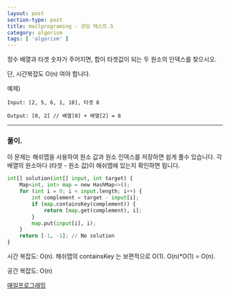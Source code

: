 ```yaml
---
layout: post
section-type: post
title: mailprograming - 코딩 테스트.5
category: algorism
tags: [ 'algorism' ]
---
```


정수 배열과 타겟 숫자가 주어지면, 합이 타겟값이 되는 두 원소의 인덱스를 찾으시오.

단, 시간복잡도 O(n) 여야 합니다.



예제)
```
Input: [2, 5, 6, 1, 10], 타겟 8

Output: [0, 2] // 배열[0] + 배열[2] = 8
```

---

### 풀이.

이 문제는 해쉬맵을 사용하여 원소 값과 원소 인덱스를 저장하면 쉽게 풀수 있습니다. 각 배열의 원소마다 (타겟 - 원소 값)이 해쉬맵에 있는지 확인하면 됩니다.

```python
int[] solution(int[] input, int target) {
	Map<int, int> map = new HashMap<>();
	for (int i = 0; i < input.length; i++) {
		int complement = target - input[i];
		if (map.containsKey(complement)) {
			return [map.get(complement), i];
		}
		map.put(input[i], i);
	}
	return [-1, -1]; // No solution
}
```

시간 복잡도: O(n). 해쉬맵의 containsKey 는 보편적으로 O(1). O(n)*O(1) = O(n).

공간 복잡도: O(n)


[매일프로그래밍](https://mailprogramming.com/)

